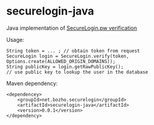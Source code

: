 # securelogin-java
Java implementation of [SecureLogin.pw verification](https://github.com/sakurity/securelogin-spec/blob/master/index.md)

Usage:

```
String token = ... ; // obtain token from request
SecureLogin login = SecureLogin.verify(token, Options.create(ALLOWED_ORIGIN_DOMAINS));
String publicKey = login.getRawPublicKey();
// use public key to lookup the user in the database
```

Maven dependency:

```
<dependencey>
    <groupId>net.bozho.securelogin</groupId>
    <artifactId>securelogin-java</artifactId>
    <version>0.0.1</version>
</dependency>
```